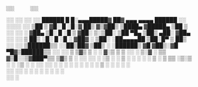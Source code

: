     ░░░      ░░░                                                                                          
  ░░   ░░  ░░   ░░    ██████   █     █░▄▄▄█████▓ ██▓        ▄▄▄       ▄▄▄▄     ██████ 
 ░░     ░░░░     ░░  ▒██    ▒  ▓█░ █ ░█░▓  ██▒ ▓▒▓██▒       ▒████▄    ▓█████▄ ▒██    ▒ 
 ░░             ░░   ░ ▓██▄    ▒█░ █ ░█ ▒ ▓██░ ▒░▒██░       ▒██  ▀█▄  ▒██▒ ▄██░ ▓██▄   
  ░░           ░░      ▒   ██▒ ░█░ █ ░█ ░ ▓██▓ ░ ▒██░       ░██▄▄▄▄██ ▒██░█▀    ▒   ██▒
   ░░         ░░     ▒██████▒▒ ░░██▒██▓   ▒██▒ ░ ░██████▒    ▓█   ▓██▒░▓█  ▀█▓▒██████▒▒
    ░░       ░░      ▒ ▒▓▒ ▒ ░ ░ ▓░▒ ▒    ▒ ░░   ░ ▒░▓  ░    ▒▒   ▓▒█░░▒▓███▀▒▒ ▒▓▒ ▒ ░
     ░░     ░░       ░ ░▒  ░ ░   ▒ ░ ░      ░    ░ ░ ▒  ░    ▒   ▒▒ ░▒░▒   ░ ░ ░▒  ░ ░
      ░░   ░░        ░  ░  ░     ░   ░    ░        ░ ░       ░   ▒    ░    ░ ░  ░  ░  
       ░░ ░░               ░       ░                 ░  ░        ░  ░ ░            ░  
        ░░                                                            ░               
